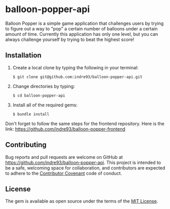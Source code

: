 # balloon-popper-api

Balloon Popper is a simple game application that challenges users by trying to figure out a way to "pop" a certain number of balloons under a certain amount of time. Currently this application has only one level, but you can always challenge yourself by trying to beat the highest score!

## Installation

1. Create a local clone by typing the following in your terminal:

    `$ git clone git@github.com:indre93/balloon-popper-api.git`

2. Change directories by typing:

    `$ cd balloon-popper-api`

3. Install all of the required gems:

    `$ bundle install`


Don't forget to follow the same steps for the frontend repository. Here is the link:
https://github.com/indre93/balloon-popper-frontend

## Contributing

Bug reports and pull requests are welcome on GitHub at https://github.com/indre93/balloon-popper-api. This project is intended to be a safe, welcoming space for collaboration, and contributors are expected to adhere to the [Contributor Covenant](http://contributor-covenant.org) code of conduct.

## License

The gem is available as open source under the terms of the [MIT License](https://opensource.org/licenses/MIT).
